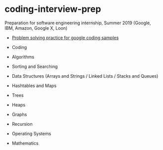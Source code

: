 # coding-interview-prep
Preparation for software engineering internship, Summer 2019 (Google, IBM, Amazon, Google X, Loon)

- <a href = "https://github.com/suyeon0506/Algorithm/tree/master/Leetcode">Problem solving practice for google coding samples</a>

- Coding
- Algorithms
- Sorting and Searching
- Data Structures (Arrays and Strings / Linked Lists / Stacks and Queues)
- Hashtables and Maps
- Trees
- Heaps
- Graphs
- Recursion
- Operating Systems
- Mathematics
